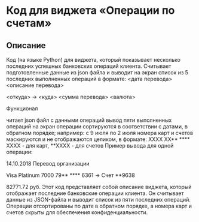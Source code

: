 # Код для виджета «Операции по счетам»

## Описание
Код (на языке Python) для виджета, который показывает несколько последних успешных банковских операций клиента. Считывает подготовленные данные из json файла и выводит на экран список из 5 последних выполненных операций в формате:
<дата перевода> <описание перевода>


<откуда> -> <куда>
<сумма перевода> <валюта>

Функционал

читает json файл с данными операций
вывод пяти выполненных операций на экран
операции сортируются в соответствии с датами, в обратном порядке; например: с 9 июля по 2 июля
номера карт и счетов маскируются и не отображаются целиком, в формате: XXXX XX** **** XXXX - для карт, **XXXX - для счетов
Пример вывода для одной операции:


14.10.2018 Перевод организации

Visa Platinum 7000 79** **** 6361 -> Счет **9638

82771.72 руб.
Этот код представляет собой описание виджета, который отображает последние банковские операции клиента. Он считывает данные из JSON-файла и выводит список из пяти последних операций. Операции отсортированы по дате в обратном порядке, а номера карт и счетов скрыты для обеспечения конфиденциальности.

